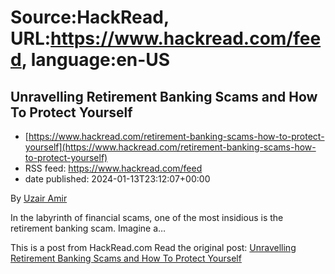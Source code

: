 # Source:HackRead, URL:https://www.hackread.com/feed, language:en-US

## Unravelling Retirement Banking Scams and How To Protect Yourself
 - [https://www.hackread.com/retirement-banking-scams-how-to-protect-yourself](https://www.hackread.com/retirement-banking-scams-how-to-protect-yourself)
 - RSS feed: https://www.hackread.com/feed
 - date published: 2024-01-13T23:12:07+00:00

<p>By <a href="https://www.hackread.com/author/uzair/" rel="nofollow">Uzair Amir</a></p>
<p>In the labyrinth of financial scams, one of the most insidious is the retirement banking scam. Imagine a&#8230;</p>
<p>This is a post from HackRead.com Read the original post: <a href="https://www.hackread.com/retirement-banking-scams-how-to-protect-yourself/" rel="nofollow">Unravelling Retirement Banking Scams and How To Protect Yourself</a></p>

